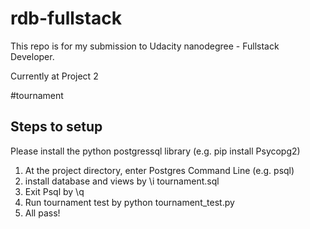 rdb-fullstack
=============

This repo is for my submission to Udacity nanodegree - Fullstack Developer.

Currently at Project 2


#tournament


## Steps to setup
Please install the python postgressql library (e.g. pip install Psycopg2)

1. At the project directory, enter Postgres Command Line (e.g. psql)
2. install database and views by \i tournament.sql
3. Exit Psql by \q
4. Run tournament test by python tournament_test.py
5. All pass!


